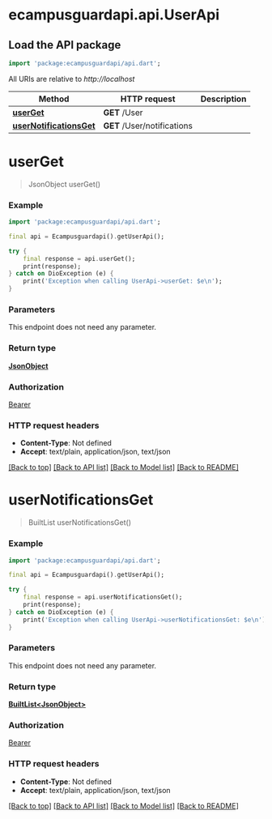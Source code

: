 # ecampusguardapi.api.UserApi

## Load the API package
```dart
import 'package:ecampusguardapi/api.dart';
```

All URIs are relative to *http://localhost*

Method | HTTP request | Description
------------- | ------------- | -------------
[**userGet**](UserApi.md#userget) | **GET** /User | 
[**userNotificationsGet**](UserApi.md#usernotificationsget) | **GET** /User/notifications | 


# **userGet**
> JsonObject userGet()



### Example
```dart
import 'package:ecampusguardapi/api.dart';

final api = Ecampusguardapi().getUserApi();

try {
    final response = api.userGet();
    print(response);
} catch on DioException (e) {
    print('Exception when calling UserApi->userGet: $e\n');
}
```

### Parameters
This endpoint does not need any parameter.

### Return type

[**JsonObject**](JsonObject.md)

### Authorization

[Bearer](../README.md#Bearer)

### HTTP request headers

 - **Content-Type**: Not defined
 - **Accept**: text/plain, application/json, text/json

[[Back to top]](#) [[Back to API list]](../README.md#documentation-for-api-endpoints) [[Back to Model list]](../README.md#documentation-for-models) [[Back to README]](../README.md)

# **userNotificationsGet**
> BuiltList<JsonObject> userNotificationsGet()



### Example
```dart
import 'package:ecampusguardapi/api.dart';

final api = Ecampusguardapi().getUserApi();

try {
    final response = api.userNotificationsGet();
    print(response);
} catch on DioException (e) {
    print('Exception when calling UserApi->userNotificationsGet: $e\n');
}
```

### Parameters
This endpoint does not need any parameter.

### Return type

[**BuiltList&lt;JsonObject&gt;**](JsonObject.md)

### Authorization

[Bearer](../README.md#Bearer)

### HTTP request headers

 - **Content-Type**: Not defined
 - **Accept**: text/plain, application/json, text/json

[[Back to top]](#) [[Back to API list]](../README.md#documentation-for-api-endpoints) [[Back to Model list]](../README.md#documentation-for-models) [[Back to README]](../README.md)

